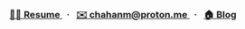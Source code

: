 <h3 align="center">
  <a href="https://thisishaneum.com/resume">
    👨‍💻&nbsp;Resume
  </a>&nbsp;&nbsp;·&nbsp;&nbsp;
  <a href="mailto:chahanm@proton.me">
    ✉️&nbsp;chahanm@proton.me
  </a>&nbsp;&nbsp;·&nbsp;&nbsp;
  <a href="https://thisishaneum.com">
    🏠&nbsp;Blog
  </a>
</h3>

